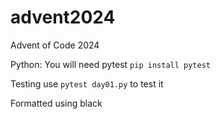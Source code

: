 # advent2024
Advent of Code 2024

Python:
    You will need pytest
`pip install pytest`

Testing use `pytest day01.py` to test it

Formatted using black
